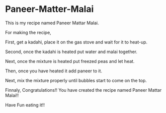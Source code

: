 # Paneer-Matter-Malai

This is my recipe named Paneer Mattar Malai.

For making the recipe,

First, get a kadahi, place it on the gas stove and wait for it to heat-up.

Second, once the kadahi is heated put water and malai together.

Next, once the mixture is heated put freezed peas and let heat.

Then, once you have heated it add paneer to it.

Next, mix the mixture properly until bubbles start to come on the top.

Finnaly, Congratulations!! You have created the recipe named Paneer Mattar Malai!!

Have Fun eating it!!